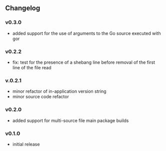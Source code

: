 ## Changelog

### v0.3.0

- added support for the use of arguments to the Go source executed with gor

### v0.2.2

- fix: test for the presence of a shebang line before removal of the first line of the file read

### v.0.2.1

- minor refactor of in-application version string
- minor source code refactor

### v0.2.0

- added support for multi-source file main package builds

### v0.1.0

- initial release